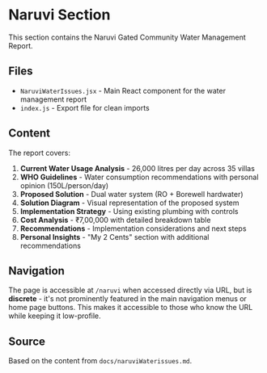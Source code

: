 # Naruvi Section

This section contains the Naruvi Gated Community Water Management Report.

## Files

- `NaruviWaterIssues.jsx` - Main React component for the water management report
- `index.js` - Export file for clean imports

## Content

The report covers:

1. **Current Water Usage Analysis** - 26,000 litres per day across 35 villas
2. **WHO Guidelines** - Water consumption recommendations with personal opinion (150L/person/day)
3. **Proposed Solution** - Dual water system (RO + Borewell hardwater)
4. **Solution Diagram** - Visual representation of the proposed system
5. **Implementation Strategy** - Using existing plumbing with controls
6. **Cost Analysis** - ₹7,00,000 with detailed breakdown table
7. **Recommendations** - Implementation considerations and next steps
8. **Personal Insights** - "My 2 Cents" section with additional recommendations

## Navigation

The page is accessible at `/naruvi` when accessed directly via URL, but is **discrete** - it's not prominently featured in the main navigation menus or home page buttons. This makes it accessible to those who know the URL while keeping it low-profile.

## Source

Based on the content from `docs/naruviWaterissues.md`.
